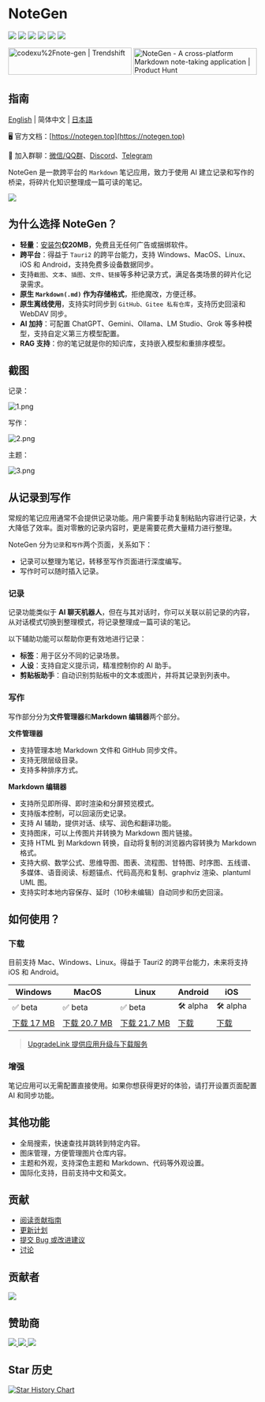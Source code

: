 # NoteGen

![](https://img.shields.io/badge/free-pricing?logo=free&color=%20%23155EEF&label=pricing&labelColor=%20%23528bff)
![](https://github.com/codexu/note-gen/actions/workflows/release.yml/badge.svg?branch=release)
![](https://img.shields.io/github/v/release/codexu/note-gen)
![](https://img.shields.io/github/downloads/codexu/note-gen/total)
![](https://img.shields.io/github/commit-activity/m/codexu/note-gen)
![](https://img.shields.io/github/issues-closed/codexu/note-gen)

<div>
  <a href="https://trendshift.io/repositories/12784" target="_blank"><img src="https://trendshift.io/api/badge/repositories/12784" alt="codexu%2Fnote-gen | Trendshift" style="width: 250px; height: 55px;" width="250" height="55"/></a>
  <a href="https://www.producthunt.com/products/notegen-2?embed=true&utm_source=badge-featured&utm_medium=badge&utm_source=badge-notegen&#0045;2" target="_blank"><img src="https://api.producthunt.com/widgets/embed-image/v1/featured.svg?post_id=956348&theme=light&t=1749194675492" alt="NoteGen - A&#0032;cross&#0045;platform&#0032;Markdown&#0032;note&#0045;taking&#0032;application | Product Hunt" style="width: 250px; height: 54px;" width="250" height="54" /></a>
</div>

## 指南

[English](../README.md) | 简体中文 | [日本語](README.ja.md)

🖥️ 官方文档：[https://notegen.top](https://notegen.top)

💬 加入群聊：[微信/QQ群](https://github.com/codexu/note-gen/discussions/110)、[Discord](https://discord.gg/SXyVZGpbpk)、[Telegram](https://t.me/notegen)

NoteGen 是一款跨平台的 `Markdown` 笔记应用，致力于使用 AI 建立记录和写作的桥梁，将碎片化知识整理成一篇可读的笔记。

![](https://s2.loli.net/2025/06/13/UbVGPrhFl3etnQz.png)

## 为什么选择 NoteGen？

- **轻量**：[安装包](https://github.com/codexu/note-gen/releases)**仅20MB**，免费且无任何广告或捆绑软件。
- **跨平台**：得益于 `Tauri2` 的跨平台能力，支持 Windows、MacOS、Linux、iOS 和 Android，支持免费多设备数据同步。
- 支持`截图`、`文本`、`插图`、`文件`、`链接`等多种记录方式，满足各类场景的碎片化记录需求。
- **原生 `Markdown(.md)` 作为存储格式**，拒绝魔改，方便迁移。
- **原生离线使用**，支持实时同步到 `GitHub、Gitee 私有仓库`，支持历史回滚和 WebDAV 同步。
- **AI 加持**：可配置 ChatGPT、Gemini、Ollama、LM Studio、Grok 等多种模型，支持自定义第三方模型配置。
- **RAG 支持**：你的笔记就是你的知识库，支持嵌入模型和重排序模型。

## 截图

记录：

![1.png](https://s2.loli.net/2025/05/19/Cs5viKfkqb2HJmd.png)

写作：

![2.png](https://s2.loli.net/2025/05/19/5vwQBPoLr6jzgUA.png)

主题：

![3.png](https://s2.loli.net/2025/05/19/8yU72prmWdsCHeu.png)

## 从记录到写作

常规的笔记应用通常不会提供记录功能。用户需要手动复制粘贴内容进行记录，大大降低了效率。面对零散的记录内容时，更是需要花费大量精力进行整理。

NoteGen 分为`记录`和`写作`两个页面，关系如下：

- 记录可以整理为笔记，转移至写作页面进行深度编写。
- 写作时可以随时插入记录。

### 记录

记录功能类似于 **AI 聊天机器人**，但在与其对话时，你可以关联以前记录的内容，从对话模式切换到整理模式，将记录整理成一篇可读的笔记。

以下辅助功能可以帮助你更有效地进行记录：

- **标签**：用于区分不同的记录场景。
- **人设**：支持自定义提示词，精准控制你的 AI 助手。
- **剪贴板助手**：自动识别剪贴板中的文本或图片，并将其记录到列表中。

### 写作

写作部分分为**文件管理器**和**Markdown 编辑器**两个部分。

**文件管理器**

- 支持管理本地 Markdown 文件和 GitHub 同步文件。
- 支持无限层级目录。
- 支持多种排序方式。

**Markdown 编辑器**

- 支持所见即所得、即时渲染和分屏预览模式。
- 支持版本控制，可以回滚历史记录。
- 支持 AI 辅助，提供对话、续写、润色和翻译功能。
- 支持图床，可以上传图片并转换为 Markdown 图片链接。
- 支持 HTML 到 Markdown 转换，自动将复制的浏览器内容转换为 Markdown 格式。
- 支持大纲、数学公式、思维导图、图表、流程图、甘特图、时序图、五线谱、多媒体、语音阅读、标题锚点、代码高亮和复制、graphviz 渲染、plantuml UML 图。
- 支持实时本地内容保存、延时（10秒未编辑）自动同步和历史回滚。

## 如何使用？

### 下载

目前支持 Mac、Windows、Linux。得益于 Tauri2 的跨平台能力，未来将支持 iOS 和 Android。

| Windows | MacOS | Linux | Android | iOS |
| --- | --- | --- | --- | --- |
| ✅ beta | ✅ beta | ✅ beta | 🛠️ alpha | 🛠️ alpha |
| [下载 17 MB](https://notegen.top/zh/guide/download.html) | [下载 20.7 MB](https://notegen.top/zh/guide/download.html) | [下载 21.7 MB](https://notegen.top/zh/guide/download.html) | [下载](https://notegen.top/zh/guide/download.html) | [下载](https://notegen.top/zh/guide/download.html) |

> [UpgradeLink 提供应用升级与下载服务](http://upgrade.toolsetlink.com/upgrade/example/tauri-example.html)

### 增强

笔记应用可以无需配置直接使用。如果你想获得更好的体验，请打开设置页面配置 AI 和同步功能。

## 其他功能

- 全局搜索，快速查找并跳转到特定内容。
- 图床管理，方便管理图片仓库内容。
- 主题和外观，支持深色主题和 Markdown、代码等外观设置。
- 国际化支持，目前支持中文和英文。

## 贡献

- [阅读贡献指南](CONTRIBUTING.md)
- [更新计划](https://github.com/codexu/note-gen/issues/46)
- [提交 Bug 或改进建议](https://github.com/codexu/note-gen/issues)
- [讨论](https://github.com/codexu/note-gen/discussions)

## 贡献者

<a href="https://github.com/codexu/note-gen/graphs/contributors">
  <img src="https://contrib.rocks/image?repo=codexu/note-gen" />
</a>

## 赞助商

<div>
  <a href="https://docs.siliconflow.cn/cn/usercases/use-siliconcloud-in-NoteGen?utm_source=NoteGen" target="_blank">
    <img src="https://s2.loli.net/2025/06/11/65TLRh813e2YFzr.png" />
  </a>
  <a href="https://www.qiniu.com/products/ai-token-api?utm_source=NoteGen" target="_blank">
    <img src="https://s2.loli.net/2025/06/11/OKJq542lTs7U9xg.png" />
  </a>
  <a href="http://upgrade.toolsetlink.com/upgrade/example/tauri-example.html" target="_blank">
    <img src="https://s2.loli.net/2025/06/11/r2dqNIWVXp4RaFe.png" />
  </a>
</div>

## Star 历史

[![Star History Chart](https://api.star-history.com/svg?repos=codexu/note-gen&type=Date)](https://www.star-history.com/#codexu/note-gen&Date)
